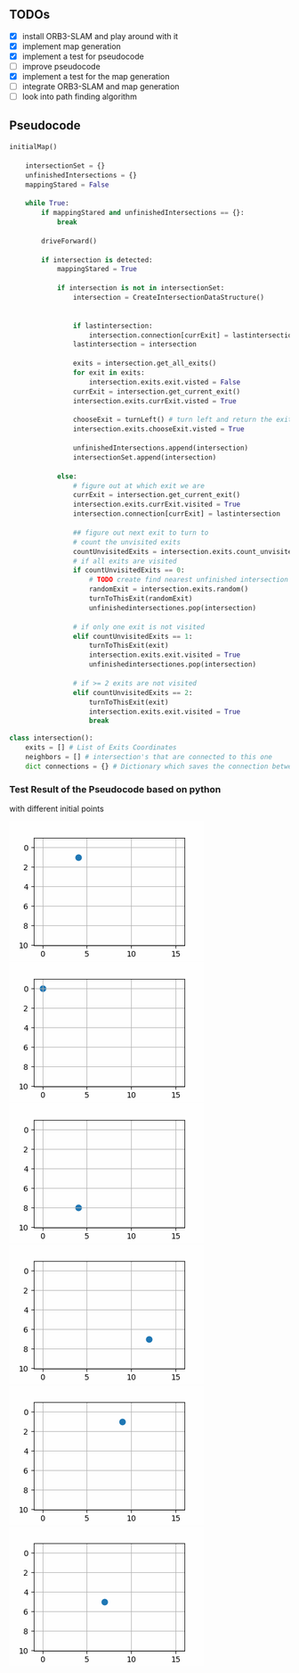 ## TODOs

- [x] install ORB3-SLAM and play around with it
- [x] implement map generation
- [x] implement a test for pseudocode
- [ ] improve pseudocode
- [x] implement a test for the map generation 
- [ ] integrate ORB3-SLAM and map generation
- [ ] look into path finding algorithm

## Pseudocode

```Python
initialMap()

    intersectionSet = {}
    unfinishedIntersections = {}
    mappingStared = False

    while True:
        if mappingStared and unfinishedIntersections == {}:
            break
        
        driveForward()
 
        if intersection is detected:
            mappingStared = True

            if intersection is not in intersectionSet:
                intersection = CreateIntersectionDataStructure()
                

                if lastintersection:
                    intersection.connection[currExit] = lastintersection
                lastintersection = intersection

                exits = intersection.get_all_exits()
                for exit in exits:
                    intersection.exits.exit.visted = False
                currExit = intersection.get_current_exit()
                intersection.exits.currExit.visted = True
                
                chooseExit = turnLeft() # turn left and return the exit
                intersection.exits.chooseExit.visted = True

                unfinishedIntersections.append(intersection)
                intersectionSet.append(intersection)
                
            else:
                # figure out at which exit we are
                currExit = intersection.get_current_exit()
                intersection.exits.currExit.visited = True
                intersection.connection[currExit] = lastintersection

                ## figure out next exit to turn to
                # count the unvisited exits
                countUnvisitedExits = intersection.exits.count_unvisited()
                # if all exits are visited
                if countUnvisitedExits == 0:
                    # TODO create find nearest unfinished intersection
                    randomExit = intersection.exits.random()
                    turnToThisExit(randomExit)
                    unfinishedintersectiones.pop(intersection)
                
                # if only one exit is not visited
                elif countUnvisitedExits == 1:
                    turnToThisExit(exit)
                    intersection.exits.exit.visited = True
                    unfinishedintersectiones.pop(intersection)

                # if >= 2 exits are not visited
                elif countUnvisitedExits == 2:
                    turnToThisExit(exit)
                    intersection.exits.exit.visited = True
                    break
```

```Python
class intersection():
    exits = [] # List of Exits Coordinates
    neighbors = [] # intersection's that are connected to this one
    dict connections = {} # Dictionary which saves the connection between exit and neighbors

```
### Test Result of the Pseudocode based on python
with different initial points

![PseudoTest1](test/1.gif "PseudoTest1")
![PseudoTest2](test/2.gif "PseudoTest2")
![PseudoTest3](test/3.gif "PseudoTest3")
![PseudoTest4](test/4.gif "PseudoTest4")
![PseudoTest5](test/5.gif "PseudoTest5")
![PseudoTest6](test/6.gif "PseudoTest6")